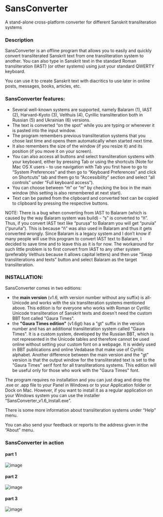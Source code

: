 # SansConverter
A stand-alone cross-platform converter for different Sanskrit transliteration systems

### Description
SansConverter is an offline program that allows you to easily and quickly convert transliterated Sanskrit text from one transliteration system to another. You can also type in Sanskrit text in the standard Roman transliteration (IAST) (or other systems) using just your standard QWERTY keyboard.

You can use it to create Sanskrit text with diacritics to use later in online posts, messages, books, articles, etc.  

### SansConverter features:

* Several well-known systems are supported, namely Balaram (1), IAST (2), Harvard-Kyoto (3), Velthuis (4), Cyrillic transliteration both in Russian (5) and Ukrainian (6) versions.
* The text is converted “on the spot” while you are typing or whenever it is pasted into the input window. 
* The program remembers previous transliteration systems that you chose last time and opens them automatically when started next time.
* It also remembers the size of the window (if you resize it) and its position (if you move it on your screen). 
* You can also access all buttons and select transliteration systems with your keyboard, either by pressing Tab or using the shortcuts (Note for Mac OS X users – to use navigation with Tab you first have to go to “System Preferences” and then go to “Keyboard Preferences” and click on Shortcuts” tab and them go to “Accessibility” section and select “all controls” under “Full keyboard access”). 
* You can choose between “ṁ” or “ṃ” by checking the box in the main window (this setting is also remembered at next start).
* Text can be pasted from the clipboard and converted text can be copied to clipboard by pressing the respective buttons. 

NOTE: 
There is a bug when converting from IAST to Balaram (which is caused by the way Balaram system was build) - “ṣ” is converted to “ñ”. Thus, if you convert IAST text like “puruṣa” to Balaram you will get “puruïa” (“puruña”). This is because “ñ” was also used in Balaram and thus it gets converted wrongly. Since Balaram is a legacy system and I don’t know if many people will use this program to convert IAST text to Balaram, I decided to save time and to leave this as it is for now. The workaround for such little problem is to first convert from IAST to any other system (preferably Velthuis because it allows capital letters) and then use “Swap transliterations and texts” button and select Balaram as the target transliteration. 

### INSTALLATION:

SansConverter comes in two editions: 
- the **main version** (v1.6, with version number without any suffix) is all-Unicode and works with the six transliteration systems mentioned above. This edition is for everyone who works with Roman or Cyrillic Unicode transliteration of Sanskrit texts and doesn't need the custom BBT font called "Gaura Times".
- the **"Gaura Times edition"** (v1.6gt) has a "gt" suffix in the version number and has an additional transliteration system called "Gaura Times". It is a custom system, developed by the Russian BBT, which is not represented in the Unicode tables and therefore cannot be used online without setting your custom font on a webpage. It is widely used in BBT publications and online Vedabase that make use of Cyrillic alphabet. Another difference between the main version and the "gt" version is that the output window for the transliterated text is set to the "Gaura Times" serif font for all transliterations systems. This edition will be useful only for those who work with the "Gaura Times" font.

The program requires no installation and you can just drag and drop the .exe or .app file to your Panel in Windows or to your Application folder or Dock on Mac. However, if you want to install it as a regular application on your Windows system you can use the installer “SansConverter_v1.6_Install.exe”.

There is some more information about transliteration systems under “Help” menu. 

You can also send your feedback or reports to the address given in the “About” menu. 

### SansConverter in action
#### part 1
![image](https://user-images.githubusercontent.com/68146217/182867782-faad4e8c-598f-431d-9da4-5193ca0fd7ea.png)

#### part 2
![image](https://user-images.githubusercontent.com/68146217/182867851-186603ab-0bea-4a8b-9b03-3608b9f5530d.png)

#### part 3
![image](https://user-images.githubusercontent.com/68146217/182867915-54d98757-79b0-45d4-ba61-8a6b45a57fe4.png)
